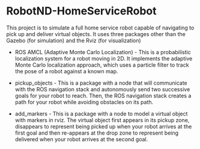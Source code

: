 # RobotND-HomeServiceRobot

This project is to simulate a full home service robot capable of navigating to pick up and deliver virtual objects. 
It uses three packages other than the Gazebo (for simulation) and the Rviz (for visualization)

- ROS AMCL (Adaptive Monte Carlo Localization) - This is a probabilistic localization system for a robot moving in 2D. 
  It implements the adaptive Monte Carlo localization approach, which uses a particle filter to track 
  the pose of a robot against a known map.
  
- pickup_objects - This is a package with a node that will communicate with the ROS navigation stack and autonomously
  send two successive goals for your robot to reach. Then, the ROS navigation stack creates a path for your robot 
  while avoiding obstacles on its path.

- add_markers - This is a package with a node to model a virtual object with markers in rviz. The virtual object first appears in its pickup zone, disappears to represent being picked up when your robot arrives at the first goal and then re-appears at the drop zone to represent being delivered when your robot arrives at the second goal.
